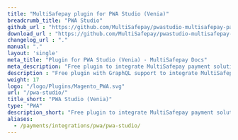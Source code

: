 ```yaml
---
title: "MultiSafepay plugin for PWA Studio (Venia)"
breadcrumb_title: "PWA Studio"
github_url : "https://github.com/MultiSafepay/pwastudio-multisafepay-payment-integration"
download_url : "https://github.com/MultiSafepay/pwastudio-multisafepay-payment-integration.git"
changelog_url : "."
manual: "." 
layout: 'single'
meta_title: "Plugin for PWA Studio (Venia) - MultiSafepay Docs"		
meta_description: "Free plugin to integrate MultiSafepay payment solutions into your PWA Studio application ."
description : "Free plugin with GraphQL support to integrate MultiSafepay payment solutions into your PWA Studio (Venia) application."
weight: 17
logo: "/logo/Plugins/Magento_PWA.svg"
url: "/pwa-studio/"
title_short: "PWA Studio (Venia)"
type: "PWA"
description_short: "Free plugin to integrate MultiSafepay payment solutions into your PWA Studio (Venia)  application."
aliases:
  - /payments/integrations/pwa/pwa-studio/
---
```


